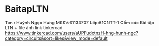 # BaitapLTN 
Ten : Huỳnh Ngọc Hưng 
MSSV:61133707
Lớp:61CNTT-1
Gồm các Bài tập LTN + file ảnh
link tinkercad 
https://www.tinkercad.com/users/aUPFudxtnzH-hng-hunh-ngc?category=circuits&sort=likes&view_mode=default
